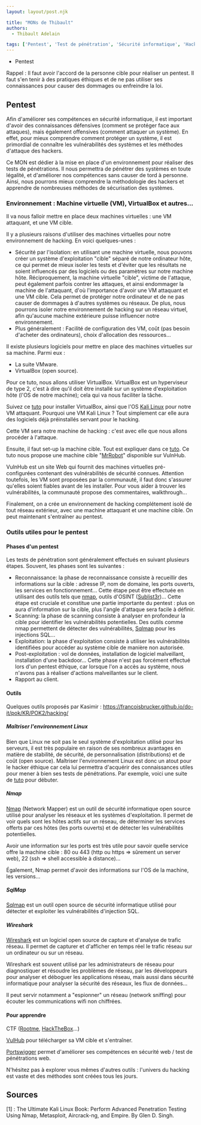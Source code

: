 ```yaml
---
layout: layout/post.njk

title: "MONs de Thibault"
authors:
  - Thibault Adelain

tags: ['Pentest', 'Test de pénétration', 'Sécurité informatique', 'Hacking']
---
```


<!-- début résumé -->
- Pentest
<!-- fin résumé -->

Rappel : Il faut avoir l'accord de la personne cible pour réaliser un pentest. Il faut s'en tenir à des pratiques éthiques et de ne pas utiliser ses connaissances pour causer des dommages ou enfreindre la loi.

## Pentest

Afin d'améliorer ses compétences en sécurité informatique, il est important d'avoir des connaissances défensives (comment se protéger face aux attaques), mais également offensives (comment attaquer un système). En effet, pour mieux comprendre comment protéger un système, il est primordial de connaître les vulnérabilités des systèmes et les méthodes d'attaque des hackers.

Ce MON est dédier à la mise en place d'un environnement pour réaliser des tests de pénétrations. Il nous permettra de pénétrer des systèmes en toute légalité, et d'améliorer nos compétences sans causer de tord à personne. Ainsi, nous pourrons mieux comprendre la méthodologie des hackers et apprendre de nombreuses méthodes de sécurisation des systèmes.

### Environnement : Machine virtuelle (VM), VirtualBox et autres...

Il va nous falloir mettre en place deux machines virtuelles : une VM attaquant, et une VM cible.

Il y a plusieurs raisons d'utiliser des machines virtuelles pour notre environnement de hacking. En voici quelques-unes :  

- Sécurité par l'isolation: en utilisant une machine virtuelle, nous pouvons créer un système d'exploitation "cible" séparé de notre ordinateur hôte, ce qui permet de mieux isoler les tests et d'éviter que les résultats ne soient influencés par des logiciels ou des paramètres sur notre machine hôte. Réciproquement, la machine virtuelle "cible", victime de l'attaque, peut également parfois contrer les attaques, et ainsi endommager la machine de l'attaquant, d'où l'importance d'avoir une VM attaquant et une VM cible. Cela permet de protéger notre  ordinateur et de ne pas causer de dommages à d'autres systèmes ou réseaux. De plus, nous pourrons isoler notre environnement de hacking sur un réseau virtuel, afin qu'aucune machine extérieure puisse influencer notre environnement.
- Plus généralement : Facilité de configuration des VM, coût (pas besoin d'acheter des ordinateurs), choix d'allocation des ressources...

Il existe plusieurs logiciels pour mettre en place des machines virtuelles sur sa machine. Parmi eux :

- La suite VMware.
- VirtualBox (open source).

Pour ce tuto, nous allons utiliser VirtualBox. VirtualBox est un hyperviseur de type 2, c'est à dire qu'il doit être installé sur un système d'exploitation hôte (l'OS de notre machine); cela qui va nous faciliter la tâche.

Suivez ce [tuto](https://www.youtube.com/watch?v=wX75Z-4MEoM&t=725s&ab_channel=NetworkChuck)  pour installer VirtualBox, ainsi que l'OS [Kali Linux](https://www.kali.org/) pour notre VM attaquant. Pourquoi une VM Kali Linux ? Tout simplement car elle aura des logiciels déjà préinstallés servant pour le hacking.

Cette VM sera notre machine de hacking : c'est avec elle que nous allons procéder à l'attaque.

Ensuite, il faut set-up la machine cible. Tout est expliquer dans ce [tuto](https://www.youtube.com/watch?v=mvsiuLzpx2E&ab_channel=NetworkChuck). Ce tuto nous propose une machine cible "[MrRobot](https://www.vulnhub.com/entry/mr-robot-1,151/)" disponible sur VulnHub.

VulnHub est un site Web qui fournit des machines virtuelles pré-configurées contenant des vulnérabilités de sécurité connues. Attention toutefois, les VM sont proposées par la communauté, il faut donc s'assurer qu'elles soient fiables avant de les installer. Pour vous aider à trouver les vulnérabilités, la communauté propose des commentaires, walkthrough...

Finalement, on a crée un environnement de hacking complétement isolé de tout réseau extérieur, avec une machine attaquant et une machine cible. On peut maintenant s'entraîner au pentest.

### Outils utiles pour le pentest

#### Phases d'un pentest

Les tests de pénétration sont généralement effectués en suivant plusieurs étapes. Souvent, les phases sont les suivantes :

- Reconnaissance: la phase de reconnaissance consiste à recueillir des informations sur la cible : adresse IP, nom de domaine, les ports ouverts, les services en fonctionnement... Cette étape peut être effectuée en utilisant des outils tels que [nmap](https://nmap.org/), outils d'OSINT ([Sublist3r](https://github.com/aboul3la/sublist3r))... Cette étape est cruciale et constitue une partie importante du pentest : plus on aura d'information sur la cible, plus l'angle d'attaque sera facile à définir.
- Scanning: la phase de scanning consiste à analyser en profondeur la cible pour identifier les vulnérabilités potentielles. Des outils comme nmap permettent de détecter des vulnérabilités, [Sqlmap](https://sqlmap.org/) pour les injections SQL...
- Exploitation: la phase d'exploitation consiste à utiliser les vulnérabilités identifiées pour accéder au système cible de manière non autorisée.
- Post-exploitation : vol de données, installation de logiciel malveillant, installation d'une backdoor... Cette phase n'est pas forcément effectué lors d'un pentest éthique, car lorsque l'on a accès au système, nous n'avons pas à réaliser d'actions malveillantes sur le client.
- Rapport au client.

#### Outils

Quelques outils proposés par Kasimir : <https://francoisbrucker.github.io/do-it/pok/KR/POK2/hacking/>

##### Maîtriser l'environnement Linux

Bien que Linux ne soit pas le seul système d'exploitation utilisé pour les serveurs, il est très populaire en raison de ses nombreux avantages en matière de stabilité, de sécurité, de personnalisation (distributions) et de coût (open source). Maîtriser l'environnement Linux est donc un atout pour le hacker éthique car cela lui permettra d'acquérir des connaissances utiles pour mener à bien ses tests de pénétrations. Par exemple, voici une suite de [tuto](https://www.youtube.com/playlist?list=PLIhvC56v63IJIujb5cyE13oLuyORZpdkL) pour débuter.

##### Nmap

[Nmap](https://nmap.org/) (Network Mapper) est un outil de sécurité informatique open source utilisé pour analyser les réseaux et les systèmes d'exploitation. Il permet de voir quels sont les hôtes actifs sur un réseau, de déterminer les services offerts par ces hôtes (les ports ouverts) et de détecter les vulnérabilités potentielles.

Avoir une information sur les ports est très utile pour savoir quelle service offre la machine cible : 80 ou 443 (http ou https => sûrement un server web), 22 (ssh => shell accessible à distance)...

Également, Nmap permet d'avoir des informations sur l'OS de la machine, les versions...

##### SqlMap

[Sqlmap](https://sqlmap.org/) est un outil open source de sécurité informatique utilisé pour détecter et exploiter les vulnérabilités d'injection SQL.

##### Wireshark

[Wireshark](https://www.wireshark.org/) est un logiciel open source de capture et d'analyse de trafic réseau. Il permet de capturer et d'afficher en temps réel le trafic réseau sur un ordinateur ou sur un réseau.

Wireshark est souvent utilisé par les administrateurs de réseau pour diagnostiquer et résoudre les problèmes de réseau, par les développeurs pour analyser et déboguer les applications réseau, mais aussi dans sécurité informatique pour analyser la sécurité des réseaux, les flux de données...

Il peut servir notamment a "espionner" un réseau (network sniffing) pour écouter les communications wifi non chiffrées.

#### Pour apprendre

CTF ([Rootme](https://www.root-me.org/), [HackTheBox](https://www.hackthebox.com/)...)

[VulHub](https://www.vulnhub.com/) pour télécharger sa VM cible et s'entraîner.

[Portswigger](https://portswigger.net/web-security) permet d'améliorer ses compétences en sécurité web / test de pénétrations web.

N'hésitez pas à explorer vous mêmes d'autres outils : l'univers du hacking est vaste et des méthodes sont créées tous les jours.

## Sources

[1] : The Ultimate Kali Linux Book: Perform Advanced Penetration Testing Using Nmap, Metasploit, Aircrack-ng, and Empire. By Glen D. Singh.